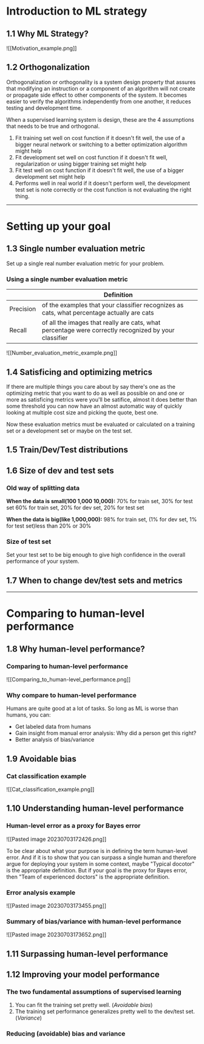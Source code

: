 # Introduction to ML strategy

## 1.1 Why ML Strategy?

![[Motivation_example.png]]


## 1.2 Orthogonalization

Orthogonalization or orthogonality is a system design property that assures that modifying an instruction or a component of an algorithm will not create or propagate side effect to other components of the system. It becomes easier to verify the algorithms independently from one another, it reduces testing and development time.

When a supervised learning system is design, these are the 4 assumptions that needs to be true and orthogonal.

1. Fit training set well on cost function
	if it doesn't fit well, the use of a bigger neural network or switching to a better optimization algorithm might help
2. Fit development set well on cost function
	if it doesn't fit well, regularization or using bigger training set might help
3. Fit test well on cost function
	if it doesn't fit well, the use of a bigger development set might help
4. Performs well in real world
	if it doesn't perform well, the development test set is note correctly or the cost function is not evaluating the right thing.

---

# Setting up your goal

## 1.3 Single number evaluation metric

Set up a single real number evaluation metric for your problem.

### Using a single number evaluation metric

|           | Definition |
| --------- | ---------- |
| Precision | of the examples that your classifier recognizes as cats, what percentage actually are cats           |
| Recall          | of all the images that really are cats, what percentage were correctly recognized by your classifier           |

![[Number_evaluation_metric_example.png]]


## 1.4 Satisficing and optimizing metrics

If there are multiple things you care about by say there's one as the optimizing metric that you want to do as well as possible on and one or more as satisficing metrics were you'll be satifice, almost it does better than some threshold you can now have an almost automatic way of quickly looking at multiple cost size and picking the quote, best one.

Now these evaluation metrics must be evaluated or calculated on a training set or a development set or maybe on the test set.


## 1.5 Train/Dev/Test distributions


## 1.6 Size of dev and test sets

### Old way of splitting data

**When the data is small(100 1,000 10,000):**
70% for train set, 30% for test set
60% for train set, 20% for dev set, 20% for test set

**When the data is big(like 1,000,000):**
98% for train set, (1% for dev set, 1% for test set)less than 20% or 30%

### Size of test set

Set your test set to be big enough to give high confidence in the overall performance of your system.


## 1.7 When to change dev/test sets and metrics


---

# Comparing to human-level performance

## 1.8 Why human-level performance?

### Comparing to human-level performance

![[Comparing_to_human-level_performance.png]]

### Why compare to human-level performance

Humans are quite good at a lot of tasks. So long as ML is worse than humans, you can:

- Get labeled data from humans
- Gain insight from manual error analysis: Why did a person get this right?
- Better analysis of bias/variance


## 1.9 Avoidable bias

### Cat classification example

![[Cat_classification_example.png]]


## 1.10 Understanding human-level performance

### Human-level error as a proxy for Bayes error

![[Pasted image 20230703172426.png]]

To be clear about what your purpose is in defining the term human-level error. And if it is to show that you can surpass a single human and therefore argue for deploying your system in some context, maybe "Typical docotor" is the appropriate definition. But if your goal is the proxy for Bayes error, then "Team of experienced doctors" is the appropriate definition.

### Error analysis example

![[Pasted image 20230703173455.png]]

### Summary of bias/variance with human-level performance

![[Pasted image 20230703173652.png]]


## 1.11 Surpassing human-level performance


## 1.12 Improving your model performance

### The two fundamental assumptions of supervised learning

1. You can fit the training set pretty well. (*Avoidable bias*)
2. The training set performance generalizes pretty well to the dev/test set. (*Variance*)

### Reducing (avoidable) bias and variance


